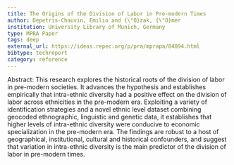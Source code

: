 ```yaml
---
title: The Origins of the Division of Labor in Pre-modern Times
author: Depetris-Chauvin, Emilio and {\"O}zak, {\"O}mer
institution: University Library of Munich, Germany
type: MPRA Paper
tags: deep
external_url: https://ideas.repec.org/p/pra/mprapa/84894.html
bibtype: techreport
category: reference
---
```

Abstract: This research explores the historical roots of the division of labor in pre-modern societies. It advances the hypothesis and establishes empirically that intra-ethnic diversity had a positive effect on the division of labor across ethnicities in the pre-modern era. Exploiting a variety of identification strategies and a novel ethnic level dataset combining geocoded ethnographic, linguistic and genetic data, it establishes that higher levels of intra-ethnic diversity were conducive to economic specialization in the pre-modern era. The findings are robust to a host of geographical, institutional, cultural and historical confounders, and suggest that variation in intra-ethnic diversity is the main predictor of the division of labor in pre-modern times.
